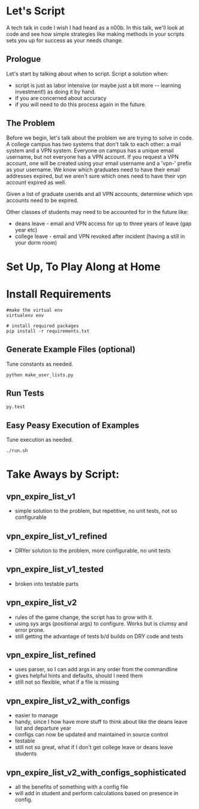 # Let's Script
A tech talk in code I wish I had heard as a n00b. In this talk, we'll look at code and see how simple strategies like making methods in your scripts sets you up for success as your needs change.

## Prologue
Let's start by talking about when to script. Script a solution when:
* script is just as labor intensive (or maybe just a bit more -- learning investment!) as doing it by hand.
* if you are concerned about accuracy
* if you will need to do this process again in the future.


## The Problem
Before we begin, let's talk about the problem we are trying to solve in code. A college campus has two systems that don't talk to each other: a mail system and a VPN system. Everyone on campus has a unique email username, but not everyone has a VPN account. If you request a VPN account, one will be created using your email username and a 'vpn-' prefix as your username. We know which graduates need to have their email addresses expired, but we aren't sure which ones need to have their vpn account expired as well.

Given a list of graduate userids and all VPN accounts, determine which vpn accounts need to be expired.

Other classes of students may need to be accounted for in the future like:
* deans leave - email and VPN access for up to three years of leave (gap year etc)
* college leave - email and VPN revoked after incident (having a still in your dorm room)

# Set Up, To Play Along at Home
# Install Requirements

```
#make the virtual env
virtualenv env

# install required packages
pip install -r requirements.txt
```

## Generate Example Files (optional)
Tune constants as needed.

```
python make_user_lists.py
```

## Run Tests

```
py.test
```

## Easy Peasy Execution of Examples
Tune execution as needed.

```
./run.sh
```

# Take Aways by Script:
## vpn_expire_list_v1
* simple solution to the problem, but repetitive, no unit tests, not so configurable

## vpn_expire_list_v1_refined
* DRYer solution to the problem, more configurable, no unit tests

## vpn_expire_list_v1_tested
* broken into testable parts

## vpn_expire_list_v2
* rules of the game change, the script has to grow with it.
* using sys args (positional args) to configure. Works but is clumsy and error prone.
* still getting the advantage of tests b/d builds on DRY code and tests

## vpn_expire_list_refined
* uses parser, so I can add args in any order from the commandline
* gives helpful hints and defaults, should I need them
* still not so flexible, what if a file is missing

## vpn_expire_list_v2_with_configs
* easier to manage
* handy, since I how have more stuff to think about like the deans leave list and departure year
* configs can now be updated and maintained in source control
* testable
* still not so great, what if I don't get college leave or deans leave students

## vpn_expire_list_v2_with_configs_sophisticated
* all the benefits of something with a config file
* will add in student and perform calculations based on presence in config.





